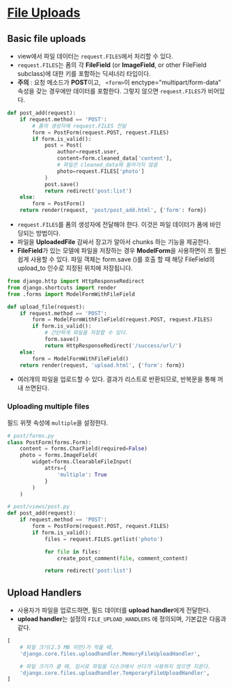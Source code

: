 # [File Uploads](https://docs.djangoproject.com/en/1.10/topics/http/file-uploads/)


## Basic file uploads

- view에서 파일 데이터는 `request.FILES`에서 처리할 수 있다.
- `request.FILES`는 폼의 각 **FileField** (or **ImageField**, or other FileField subclass)에 대한 키를 포함하는 딕셔너리 타입이다.
- **주의** :  요청 메소드가 **POST**이고, ` <form>`이 enctype="multipart/form-data" 속성을 갖는 경우에만 데이터를 포함한다. 그렇지 않으면 `request.FILES`가 비어있다.

```python
def post_add(request):
    if request.method == 'POST':
        # 폼의 생성자에 request.FILES 전달
        form = PostForm(request.POST, request.FILES)
        if form.is_valid():
            post = Post(
                author=request.user,
                content=form.cleaned_data['content'],
                # 파일은 cleaned_data에 들어가지 않음
                photo=request.FILES['photo']
            )
            post.save()
            return redirect('post:list')
    else:
        form = PostForm()
    return render(request, 'post/post_add.html', {'form': form})
```

- `request.FILES`를 폼의 생성자에 전달해야 한다. 이것은 파일 데이터가 폼에 바인딩되는 방법이다.
- 파일을 **UploadedFile** 감싸서 장고가 알아서 chunks 하는 기능을 제공한다.
- **FileField**가 있는 모델에 파일을 저장하는 경우 **ModelForm**을 사용하면이 프 훨씬 쉽게 사용할 수 있다. 파일 객체는 form.save ()를 호출 할 때 해당 FileField의 upload_to 인수로 지정된 위치에 저장됩니다.

```python
from django.http import HttpResponseRedirect
from django.shortcuts import render
from .forms import ModelFormWithFileField

def upload_file(request):
    if request.method == 'POST':
        form = ModelFormWithFileField(request.POST, request.FILES)
        if form.is_valid():
            # 간단하게 파일을 저장할 수 있다.
            form.save()
            return HttpResponseRedirect('/success/url/')
    else:
        form = ModelFormWithFileField()
    return render(request, 'upload.html', {'form': form})
```

- 여러개의 파일을 업로드할 수 있다. 결과가 리스트로 반환되므로, 반복문을 통해 꺼내 쓰면된다.

### Uploading multiple files
필드 위젯 속성에 `multiple`을 설정한다.

```python
# post/forms.py
class PostForm(forms.Form):
    content = forms.CharField(required=False)
    photo = forms.ImageField(
        widget=forms.ClearableFileInput(
            attrs={
                'multiple': True
            }
        )
    )
```

```python
# post/views/post.py
def post_add(request):
    if request.method == 'POST':
        form = PostForm(request.POST, request.FILES)
        if form.is_valid():
            files = request.FILES.getlist('photo')

            for file in files:
                create_post_comment(file, comment_content)

            return redirect('post:list')
```


## Upload Handlers

-  사용자가 파일을 업로드하면,  필드 데이터를 **upload handler**에게 전달한다.
- **upload handler**는 설정의  `FILE_UPLOAD_HANDLERS` 에 정의되며, 기본값은 다음과 같다.

```python
[
	# 파일 크기(2.5 MB 미만)가 작을 때,
    'django.core.files.uploadhandler.MemoryFileUploadHandler',

    # 파일 크기가 클 때, 임시로 파일을 디스크에서 쓰다가 사용하지 않으면 지운다.
    'django.core.files.uploadhandler.TemporaryFileUploadHandler',
]
```
